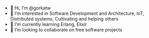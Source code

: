 - 👋 Hi, I’m @gorkatw
- 👀 I’m interested in Software Development and Architecture, IoT, Distributed systems, Cultivating and helping others
- 🌱 I’m currently learning Erlang, Elixir
- 💞️ I’m looking to collaborate on free software projects
